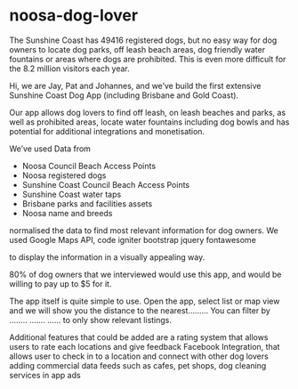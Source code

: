 # noosa-dog-lover

The Sunshine Coast has 49416 registered dogs, but no easy way for dog owners to locate dog parks, off leash beach areas, dog friendly water fountains or areas where dogs are prohibited. This is even more difficult for the 8.2 million visitors each year.

Hi, we are Jay, Pat and Johannes, and we’ve build the first extensive Sunshine Coast Dog App (including Brisbane and Gold Coast).

Our app allows dog lovers to find off leash, on leash beaches and parks, as well as prohibited areas, locate water fountains including dog bowls and has potential for additional integrations and monetisation.

We’ve used Data from 
* Noosa Council Beach Access Points
* Noosa registered dogs
* Sunshine Coast Council Beach Access Points
* Sunshine Coast water taps
* Brisbane parks and facilities assets
* Noosa name and breeds

normalised the data to find most relevant information for dog owners.
We used Google Maps API, 
code igniter
bootstrap 
jquery
fontawesome

to display the information in a visually appealing way.

80% of dog owners that we interviewed would use this app, and would be willing to pay up to $5 for it.

The app itself is quite simple to use. Open the app, select list or map view and we will show you the distance to the nearest……...
You can filter by …….. ……. …… to only show relevant listings.

Additional features that could be added are
a rating system that allows users to rate each locations and give feedback
Facebook Integration, that allows user to check in to a location and connect with other dog lovers
adding commercial data feeds such as cafes, pet shops, dog cleaning services
in app ads
